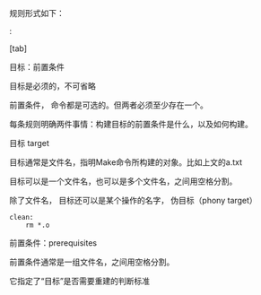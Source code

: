 规则形式如下：


<target> : <prerequisites>

[tab] <commands>

目标：前置条件

目标是必须的，不可省略

前置条件， 命令都是可选的。但两者必须至少存在一个。

每条规则明确两件事情：构建目标的前置条件是什么，以及如何构建。


目标 target

目标通常是文件名，指明Make命令所构建的对象。比如上文的a.txt

目标可以是一个文件名，也可以是多个文件名，之间用空格分割。

除了文件名， 目标还可以是某个操作的名字， 伪目标（phony target）

```
clean: 
    rm *.o
```


前置条件：prerequisites

前置条件通常是一组文件名，之间用空格分割。

它指定了“目标”是否需要重建的判断标准


